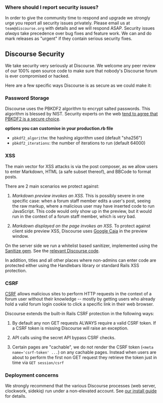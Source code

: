 ### Where should I report security issues?

In order to give the community time to respond and upgrade we strongly urge you report all security issues privately. Please email us at `team@discourse.org` with details and we will respond ASAP. Security issues *always* take precedence over bug fixes and feature work. We can and do mark releases as "urgent" if they contain serious security fixes.

## Discourse Security

We take security very seriously at Discourse. We welcome any peer review of our 100% open source code to make sure that nobody's Discourse forum is ever compromised or hacked. 

Here are a few specific ways Discourse is as secure as we could make it:

### Password Storage

Discourse uses the PBKDF2 algorithm to encrypt salted passwords. This algorithm is blessed by NIST. Security experts on the web [tend to agree that PBKDF2 is a secure choice](http://security.stackexchange.com/questions/4781/do-any-security-experts-recommend-bcrypt-for-password-storage).

**options you can customise in your production.rb file**

- `pbkdf2_algorithm`: the hashing algorithm used (default "sha256")  
- `pbkdf2_iterations`: the number of iterations to run (default 64000)


### XSS

The main vector for XSS attacks is via the post composer, as we allow users to enter Markdown, HTML (a safe subset thereof), and BBCode to format posts.

There are 2 main scenarios we protect against:

1. *Markdown preview invokes an XSS.* This is possibly severe in one specific case: when a forum staff member edits a user's post, seeing the raw markup, where a malicious user may have inserted code to run JavaScript. This code would only show up in the preview, but it would run in the context of a forum staff member, which is *very* bad.

2. *Markdown displayed on the page invokes an XSS.* To protect against client side preview XSS, Discourse uses [Google Caja](https://code.google.com/p/google-caja/) in the preview window.

On the server side we run a whitelist based sanitizer, implemented using the [Sanitize gem](https://github.com/rgrove/sanitize). See the [relevant Discourse code](https://github.com/discourse/discourse/blob/master/lib/pretty_text.rb).  

In addition, titles and all other places where non-admins can enter code are protected either using the Handlebars library or standard Rails XSS protection.

### CSRF

[CSRF](http://en.wikipedia.org/wiki/Cross-site_request_forgery) allows malicious sites to perform HTTP requests in the context of a forum user without their knowledge -- mostly by getting users who already hold a valid forum login cookie to click a specific link in their web browser.

Discourse extends the built-in Rails CSRF protection in the following ways:

1. By default any non GET requests ALWAYS require a valid CSRF token. If a CSRF token is missing Discourse will raise an exception.

2. API calls using the secret API bypass CSRF checks.

3. Certain pages are "cachable", we do not render the CSRF token (`<meta name='csrf-token' ...`) on any cachable pages. Instead when users are about to perform the first non GET request they retrieve the token just in time via `GET session/csrf`

### Deployment concerns

We strongly recommend that the various Discourse processes (web server, clockwork, sidekiq) run under a non-elevated account. See [our install guide](https://github.com/discourse/discourse/blob/master/docs/INSTALL-ubuntu.md) for details.
